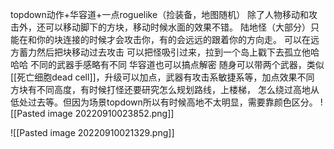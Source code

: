 topdown动作+华容道+一点roguelike（捡装备，地图随机）
除了人物移动和攻击外，还可以移动脚下的方块，移动时候水面的效果不错。
陆地怪（大部分）只能在和你的块连接的时候才会攻击你，有的会远远的跟着你的方向走。
可以在远方蓄力然后把块移动过去攻击
可以把怪吸引过来，拉到一个岛上戳下去孤立他哈哈哈
不同的武器手感略有不同
华容道也可以搞点解密
随身可以带两个武器，类似[[死亡细胞dead cell]]，升级可以加点，武器有攻击系敏捷系等，加点效果不同
方块有不同高度，有时候打怪还要研究怎么规划路线，上楼梯， 怎么绕过高地从低处过去等。但因为场景topdown所以有时候高地不太明显，需要靠颜色区分。
![[Pasted image 20220910023852.png]]

![[Pasted image 20220910021329.png]]